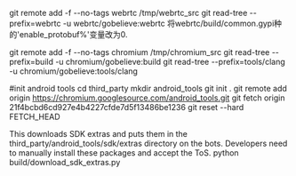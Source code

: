 git remote add -f  --no-tags webrtc /tmp/webrtc_src
git read-tree --prefix=webrtc -u webrtc/gobelieve:webrtc
将webrtc/build/common.gypi种的'enable_protobuf%'变量改为0.


git remote add -f  --no-tags chromium /tmp/chromium_src
git read-tree --prefix=build -u chromium/gobelieve:build
git read-tree --prefix=tools/clang -u chromium/gobelieve:tools/clang


#init android tools
cd third_party
mkdir android_tools
git init .
git remote add origin https://chromium.googlesource.com/android_tools.git
git fetch origin 21f4bcbd6cd927e4b4227cfde7d5f13486be1236
git reset --hard FETCH_HEAD

This downloads SDK extras and puts them in the
third_party/android_tools/sdk/extras directory on the bots. Developers
need to manually install these packages and accept the ToS.
python build/download_sdk_extras.py


